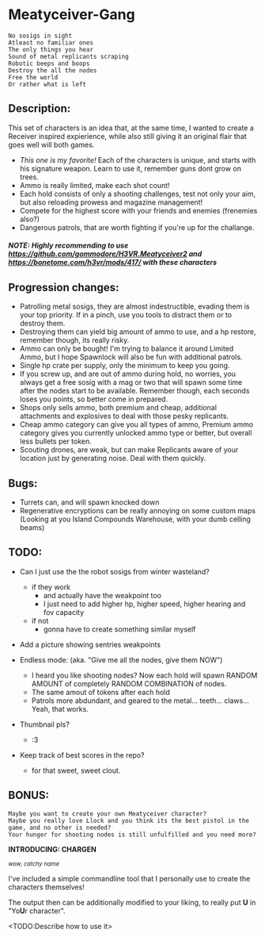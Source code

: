 # Meatyceiver-Gang

```
No sosigs in sight
Atleast no familiar ones
The only things you hear
Sound of metal replicants scraping
Robotic beeps and boops
Destroy the all the nodes
Free the world
Or rather what is left
```

## Description:
This set of characters is an idea that, at the same time, I wanted to create a Receiver inspired expierience, while also still giving it an original flair that goes well will both games. 
- *This one is my favorite!* Each of the characters is unique, and starts with his signature weapon. Learn to use it, remember guns dont grow on trees.
- Ammo is really limited, make each shot count!
- Each hold consists of only a shooting challenges, test not only your aim, but also reloading prowess and magazine management!
- Compete for the highest score with your friends and enemies (frenemies also?)
- Dangerous patrols, that are worth fighting if you're up for the challange.

##### NOTE: Highly recommending to use https://github.com/gommodore/H3VR.Meatyceiver2 and https://bonetome.com/h3vr/mods/417/ with these characters

## Progression changes:
- Patrolling metal sosigs, they are almost indestructible, evading them is your top priority. If in a pinch, use you tools to distract them or to destroy them.
- Destroying them can yield big amount of ammo to use, and a hp restore, remember though, its really risky.
- Ammo can only be bought! I'm trying to balance it around Limited Ammo, but I hope Spawnlock will also be fun with additional patrols.
- Single hp crate per supply, only the minimum to keep you going.
- If you screw up, and are out of ammo during hold, no worries, you always get a free sosig with a mag or two that will spawn some time after the nodes start to be available.
Remember though, each seconds loses you points, so better come in prepared.
- Shops only sells ammo, both premium and cheap, additional attachments and explosives to deal with those pesky replicants.
- Cheap ammo category can give you all types of ammo, Premium ammo category gives you currently unlocked ammo type or better, but overall less bullets per token.
- Scouting drones, are weak, but can make Replicants aware of your location just by generating noise. Deal with them quickly.

## Bugs:
- Turrets can, and will spawn knocked down
- Regenerative encryptions can be really annoying on some custom maps (Looking at you Island Compounds Warehouse, with your dumb celling beams)

## TODO:
- Can I just use the the robot sosigs from winter wasteland?
    - if they work
        - and actually have the weakpoint too
        - I just need to add higher hp, higher speed, higher hearing and fov capacity
    - if not
        - gonna have to create something similar myself

- Add a picture showing sentries weakpoints

- Endless mode:     (aka. "Give me all the nodes, give them NOW")
    - I heard you like shooting nodes? Now each hold will spawn RANDOM AMOUNT of completely RANDOM COMBINATION of nodes.
    - The same amout of tokens after each hold
    - Patrols more abdundant, and geared to the metal... teeth... claws... Yeah, that works.
    
- Thumbnail pls?
    - :3

- Keep track of best scores in the repo?
    - for that sweet, sweet clout.
    
## BONUS:
```
Maybe you want to create your own Meatyceiver character?
Maybe you really love Llock and you think its the best pistol in the game, and no other is needed?
Your hunger for shooting nodes is still unfulfilled and you need more?
```

**INTRODUCING: CHARGEN**

<sub>*wow, catchy name*</sub>

I've included a simple commandline tool that I personally use to create the characters themselves!

The output then can be additionally modified to your liking, to really put **U** in "Yo**U**r character". 

<TODO:Describe how to use it>
